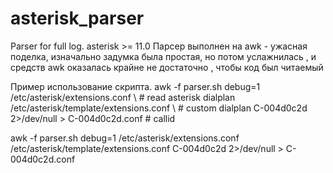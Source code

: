 # asterisk_parser
Parser for full log. asterisk >= 11.0
Парсер выполнен на awk - ужасная поделка, изначально задумка была простая,
но потом услажнилась , и средств awk оказалась крайне не достаточно , чтобы код был читаемый

Пример использование скрипта.
awk -f parser.sh debug=1 \
/etc/asterisk/extensions.conf \   # read asterisk dialplan
/etc/asterisk/template/extensions.conf \  # custom dialplan
C-004d0c2d 2>/dev/null > C-004d0c2d.conf   # callid

awk -f parser.sh debug=1 /etc/asterisk/extensions.conf /etc/asterisk/template/extensions.conf C-004d0c2d 2>/dev/null > C-004d0c2d.conf
